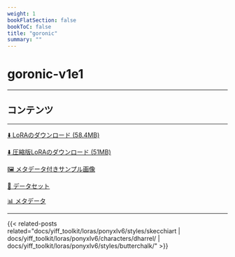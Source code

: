 ```yaml
---
weight: 1
bookFlatSection: false
bookToC: false
title: "goronic"
summary: ""
---
```


<!--markdownlint-disable MD025 MD033 -->

# goronic-v1e1

---

## コンテンツ

---

[⬇️ LoRAのダウンロード (58.4MB)](https://huggingface.co/rakki194/yt/resolve/main/ponyxl_loras/goronic-v1e1.safetensors?download=true)

[⬇️ 圧縮版LoRAのダウンロード (51MB)](https://huggingface.co/rakki194/yt/resolve/main/ponyxl_loras_shrunk_2/goronic-v1e1_frockpt1_th-3.55.safetensors?download=true)

[🖼️ メタデータ付きサンプル画像](https://huggingface.co/k4d3/yiff_toolkit/tree/main/static/{})

[📐 データセット](https://huggingface.co/datasets/k4d3/furry/tree/main/by_goronic)

[📊 メタデータ](https://huggingface.co/k4d3/yiff_toolkit/raw/main/ponyxl_loras/goronic-v1e1.json)

---

<!--
HUGO_SEARCH_EXCLUDE_START
-->
{{< related-posts related="docs/yiff_toolkit/loras/ponyxlv6/styles/skecchiart | docs/yiff_toolkit/loras/ponyxlv6/characters/dharrel/ | docs/yiff_toolkit/loras/ponyxlv6/styles/butterchalk/" >}}
<!--
HUGO_SEARCH_EXCLUDE_END
-->

